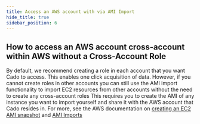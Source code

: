 ```yaml
---
title: Access an AWS account with via AMI Import
hide_title: true
sidebar_position: 6
---
```


## How to access an AWS account cross-account within AWS without a Cross-Account Role

By default, we recommend creating a role in each account that you want Cado to access. 
This enables one click acquisition of data.
However, if you cannot create roles in other accounts you can still use the AMI import functionality to import EC2 resources from other accounts without the need to create any cross-account roles
This requires you to create the AMI of any instance you want to import yourself and share it with the AWS account that Cado resides in.
For more, see the AWS documentation on [creating an EC2 AMI snapshot](https://docs.aws.amazon.com/toolkit-for-visual-studio/latest/user-guide/tkv-create-ami-from-instance.html) and [AMI Imports](../../../deploy/cross/skip-role)
